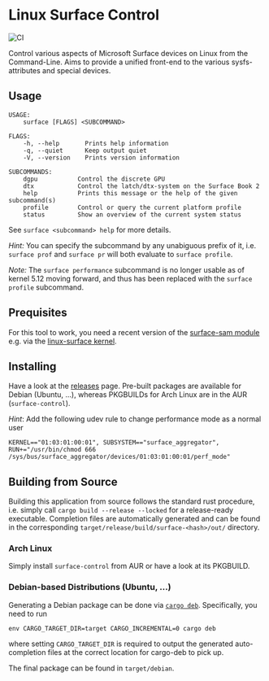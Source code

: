 # Linux Surface Control

![CI](https://github.com/linux-surface/surface-control/workflows/CI/badge.svg)

Control various aspects of Microsoft Surface devices on Linux from the Command-Line.
Aims to provide a unified front-end to the various sysfs-attributes and special devices.

## Usage

```
USAGE:
    surface [FLAGS] <SUBCOMMAND>

FLAGS:
    -h, --help       Prints help information
    -q, --quiet      Keep output quiet
    -V, --version    Prints version information

SUBCOMMANDS:
    dgpu           Control the discrete GPU
    dtx            Control the latch/dtx-system on the Surface Book 2
    help           Prints this message or the help of the given subcommand(s)
    profile        Control or query the current platform profile
    status         Show an overview of the current system status
```

See `surface <subcommand> help` for more details.

_Hint:_ You can specify the subcommand by any unabiguous prefix of it, i.e. `surface prof` and `surface pr` will both evaluate to `surface profile`.

_Note:_ The `surface performance` subcommand is no longer usable as of kernel 5.12 moving forward, and thus has been replaced with the `surface profile` subcommand.

## Prequisites

For this tool to work, you need a recent version of the [surface-sam module][surface-sam] e.g. via the [linux-surface kernel][surface-kernel].

## Installing

Have a look at the [releases](https://github.com/linux-surface/surface-control/releases) page.
Pre-built packages are available for Debian (Ubuntu, ...), whereas PKGBUILDs for Arch Linux are in the AUR (`surface-control`).

_Hint_: Add the following udev rule to change performance mode as a normal user
```
KERNEL=="01:03:01:00:01", SUBSYSTEM=="surface_aggregator", RUN+="/usr/bin/chmod 666 /sys/bus/surface_aggregator/devices/01:03:01:00:01/perf_mode"
```

## Building from Source

Building this application from source follows the standard rust procedure, i.e. simply call `cargo build --release --locked` for a release-ready executable.
Completion files are automatically generated and can be found in the corresponding `target/release/build/surface-<hash>/out/` directory.

### Arch Linux

Simply install `surface-control` from AUR or have a look at its PKGBUILD.

### Debian-based Distributions (Ubuntu, ...)

Generating a Debian package can be done via [`cargo deb`](https://github.com/mmstick/cargo-deb).
Specifically, you need to run
```
env CARGO_TARGET_DIR=target CARGO_INCREMENTAL=0 cargo deb
```
where setting `CARGO_TARGET_DIR` is required to output the generated auto-completion files at the correct location for cargo-deb to pick up.

The final package can be found in `target/debian`.

[surface-sam]: https://github.com/linux-surface/surface-aggregator-module
[surface-kernel]: https://github.com/linux-surface/linux-surface
